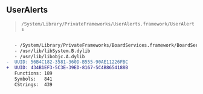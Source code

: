 ## UserAlerts

> `/System/Library/PrivateFrameworks/UserAlerts.framework/UserAlerts`

```diff

   - /System/Library/PrivateFrameworks/BoardServices.framework/BoardServices
   - /usr/lib/libSystem.B.dylib
   - /usr/lib/libobjc.A.dylib
-  UUID: 56B4C182-3581-360D-B555-90AE11226FBC
+  UUID: 434B1EF3-5C3E-39ED-8167-5C4B8654188B
   Functions: 189
   Symbols:   841
   CStrings:  439

```
